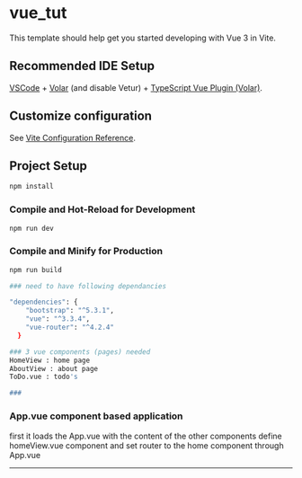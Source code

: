 # vue_tut

This template should help get you started developing with Vue 3 in Vite.

## Recommended IDE Setup

[VSCode](https://code.visualstudio.com/) + [Volar](https://marketplace.visualstudio.com/items?itemName=Vue.volar) (and disable Vetur) + [TypeScript Vue Plugin (Volar)](https://marketplace.visualstudio.com/items?itemName=Vue.vscode-typescript-vue-plugin).

## Customize configuration

See [Vite Configuration Reference](https://vitejs.dev/config/).

## Project Setup

```sh
npm install
```

### Compile and Hot-Reload for Development

```sh
npm run dev
```

### Compile and Minify for Production

```sh
npm run build

### need to have following dependancies

"dependencies": {
    "bootstrap": "^5.3.1",
    "vue": "^3.3.4",
    "vue-router": "^4.2.4"
  }

### 3 vue components (pages) needed
HomeView : home page
AboutView : about page
ToDo.vue : todo's

###
```

### App.vue component based application

first it loads the App.vue with the content of the other components
define homeView.vue component and set router to the home component through App.vue

---




